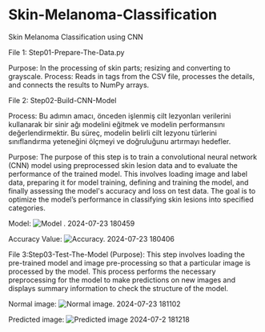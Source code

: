 # Skin-Melanoma-Classification
 Skin Melanoma Classification using CNN 


File 1: Step01-Prepare-The-Data.py

Purpose: In the processing of skin parts; resizing and converting to grayscale.
Process: Reads in tags from the CSV file, processes the details, and connects the results to NumPy arrays.




File 2: Step02-Build-CNN-Model

Process:
Bu adımın amacı, önceden işlenmiş cilt lezyonları verilerini kullanarak bir sinir ağı modelini eğitmek ve modelin performansını değerlendirmektir. Bu süreç, modelin belirli cilt lezyonu türlerini sınıflandırma yeteneğini ölçmeyi ve doğruluğunu artırmayı hedefler.

Purpose:
The purpose of this step is to train a convolutional neural network (CNN) model using preprocessed skin lesion data and to evaluate the performance of the trained model. This involves loading image and label data, preparing it for model training, defining and training the model, and finally assessing the model's accuracy and loss on test data. The goal is to optimize the model’s performance in classifying skin lesions into specified categories.


Model:
![Model . 2024-07-23 180459](https://github.com/user-attachments/assets/ca5850ee-0b36-4261-a1b1-1d26ef28be2f)



Accuracy Value:
![Accuracy. 2024-07-23 180406](https://github.com/user-attachments/assets/471e34e8-e86b-4872-b146-31796cae2f23)






File 3:Step03-Test-The-Model
(Purpose):
This step involves loading the pre-trained model and image pre-processing so that a particular image is processed by the model. This process performs the necessary preprocessing for the model to make predictions on new images and displays summary information to check the structure of the model.

Normal image:
![ Normal image. 2024-07-23 181102](https://github.com/user-attachments/assets/61b6fcc3-a5fd-49ac-9baa-3d4d0a2293ba)

Predicted image:
![Predicted image 2024-07-2 181218](https://github.com/user-attachments/assets/74e18f0a-2b88-438c-9201-6f4498175114)






